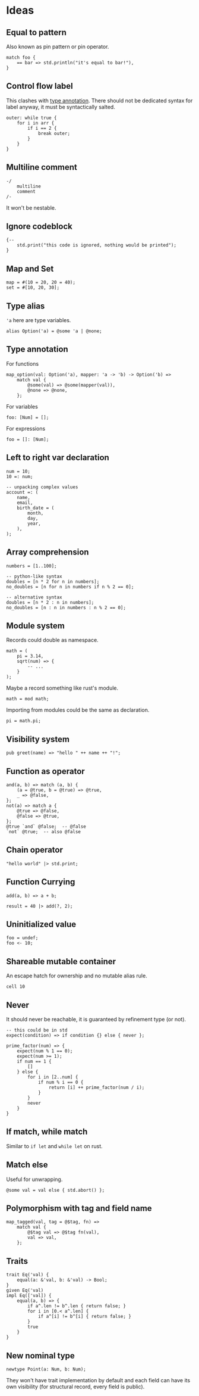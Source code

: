 # Ideas

## Equal to pattern

Also known as pin pattern or pin operator.

```butter
match foo {
    == bar => std.println("it's equal to bar!"),
}
```

## Control flow label

This clashes with [type annotation](#type-annotation). There should not be dedicated syntax for label anyway, it must be syntactically salted.

```butter
outer: while true {
    for i in arr {
        if i == 2 {
            break outer;
        }
    }
}
```

## Multiline comment

```butter
-/
    multiline
    comment
/-
```

It won't be nestable.

## Ignore codeblock

```butter
{--
    std.print("this code is ignored, nothing would be printed");
}
```

## Map and Set

```butter
map = #(10 = 20, 20 = 40);
set = #[10, 20, 30];
```

## Type alias

`'a` here are type variables.

```butter
alias Option('a) = @some 'a | @none;
```

## Type annotation

For functions

```butter
map_option(val: Option('a), mapper: 'a -> 'b) -> Option('b) =>
    match val {
        @some(val) => @some(mapper(val)),
        @none => @none,
    };
```

For variables

```butter
foo: [Num] = [];
```

For expressions

```butter
foo = []: [Num];
```

## Left to right var declaration

```butter
num = 10;
10 =: num;

-- unpacking complex values
account =: (
    name,
    email,
    birth_date = (
        month,
        day,
        year,
    ),
);
```

## Array comprehension

```butter
numbers = [1..100];

-- python-like syntax
doubles = [n * 2 for n in numbers];
no_doubles = [n for n in numbers if n % 2 == 0];

-- alternative syntax
doubles = [n * 2 : n in numbers];
no_doubles = [n : n in numbers : n % 2 == 0];
```

## Module system

Records could double as namespace.

```butter
math = (
    pi = 3.14,
    sqrt(num) => {
        -- ...
    }
);
```

Maybe a record something like rust's module.

```butter
math = mod math;
```

Importing from modules could be the same as declaration.

```butter
pi = math.pi;
```

## Visibility system

```butter
pub greet(name) => "hello " ++ name ++ "!";
```

## Function as operator

```butter
and(a, b) => match (a, b) {
    (a = @true, b = @true) => @true,
    _ => @false,
};
not(a) => match a {
    @true => @false,
    @false => @true,
};
@true `and` @false;  -- @false
`not` @true;  -- also @false
```

## Chain operator

```butter
"hello world" |> std.print;
```

## Function Currying

```butter
add(a, b) => a + b;

result = 40 |> add(?, 2);
```

## Uninitialized value

```butter
foo = undef;
foo <- 10;
```

## Shareable mutable container

An escape hatch for ownership and no mutable alias rule.

```butter
cell 10
```

## Never

It should never be reachable, it is guaranteed by refinement type (or not).

```butter
-- this could be in std
expect(condition) => if condition {} else { never };

prime_factor(num) => {
    expect(num % 1 == 0);
    expect(num >= 1);
    if num == 1 {
        []
    } else {
        for i in [2..num] {
            if num % i == 0 {
                return [i] ++ prime_factor(num / i);
            }
        }
        never
    }
}
```

## If match, while match

Similar to `if let` and `while let` on rust.

## Match else

Useful for unwrapping.

```butter
@some val = val else { std.abort() };
```

## Polymorphism with tag and field name

```butter
map_tagged(val, tag = @$tag, fn) =>
    match val {
        @$tag val => @$tag fn(val),
        val => val,
    };
```

## Traits

```butter
trait Eq('val) {
    equal(a: &'val, b: &'val) -> Bool;
}
given Eq('val)
impl Eq(['val]) {
    equal(a, b) => {
        if a^.len != b^.len { return false; }
        for i in [0.< a^.len] {
            if a^[i] != b^[i] { return false; }
        }
        true
    }
}
```

## New nominal type

```butter
newtype Point(a: Num, b: Num);
```

They won't have trait implementation by default and each field can have its own visibility (for structural record, every field is public).
